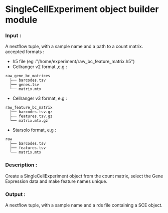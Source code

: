 # SingleCellExperiment object builder module

### Input :  
A nextflow tuple, with a sample name and a path to a count matrix. accepted formats :  
- h5 file (eg :"/home/experiment/raw_bc_feature_matrix.h5")
- Cellranger v2 format ,e.g :  
```
raw_gene_bc_matrices
  ├── barcodes.tsv
  ├── genes.tsv
  └── matrix.mtx
```
- Cellranger v3 format, e.g :
```
raw_feature_bc_matrix
  ├── barcodes.tsv.gz
  ├── features.tsv.gz
  └── matrix.mtx.gz
```
- Starsolo format, e.g :
```
raw
  ├── barcodes.tsv
  ├── features.tsv
  └── matrix.mtx

```

### Description :  
Create a SingleCellExperiment object from the count matrix, select the Gene Expression data and make feature names unique.

### Output :  
A nextflow tuple, with a sample name and a rds file containing a SCE object.
